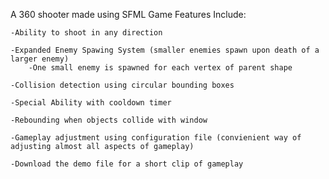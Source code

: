 A 360 shooter made using SFML
Game Features Include:

    -Ability to shoot in any direction

    -Expanded Enemy Spawing System (smaller enemies spawn upon death of a larger enemy)
        -One small enemy is spawned for each vertex of parent shape
    
    -Collision detection using circular bounding boxes

    -Special Ability with cooldown timer

    -Rebounding when objects collide with window

    -Gameplay adjustment using configuration file (convienient way of adjusting almost all aspects of gameplay)

    -Download the demo file for a short clip of gameplay
